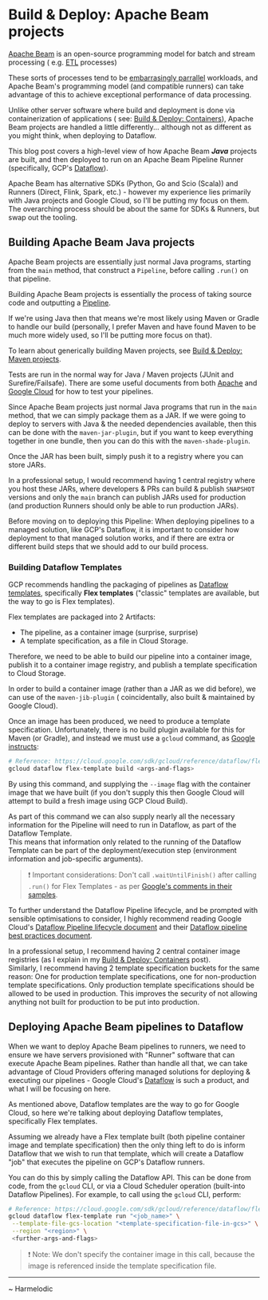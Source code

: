 # Build & Deploy: Apache Beam projects

[Apache Beam](https://beam.apache.org) is an open-source programming model for batch and stream processing (
e.g. [ETL](https://en.wikipedia.org/wiki/Extract%2C_transform%2C_load) processes)

These sorts of processes tend to be [embarrasingly parrallel](https://en.wikipedia.org/wiki/Embarrassingly_parallel)
workloads, and Apache Beam's programming model (and compatible runners) can take advantage of this to achieve
exceptional performance of data processing.

Unlike other server software where build and deployment is done via containerization of applications (
see: [Build & Deploy: Containers](https://harmelodic.com/blog/build-deploy-containers)), Apache Beam projects are
handled a little differently... although not as different as you might think, when deploying to Dataflow.

This blog post covers a high-level view of how Apache Beam *__Java__* projects are built, and then deployed to run on an
Apache Beam Pipeline Runner (specifically, GCP's [Dataflow](https://cloud.google.com/dataflow/docs/overview)).

Apache Beam has alternative SDKs (Python, Go and Scio (Scala)) and Runners (Direct, Flink, Spark, etc.) - however my
experience lies primarily with Java projects and Google Cloud, so I'll be putting my focus on them. The overarching
process should be about the same for SDKs & Runners, but swap out the tooling.

## Building Apache Beam Java projects

Apache Beam projects are essentially just normal Java programs, starting from the `main` method, that construct a
`Pipeline`, before calling `.run()` on that pipeline.

Building Apache Beam projects is essentially the process of taking source code and outputting
a [Pipeline](https://beam.apache.org/documentation/basics/#pipeline).

If we're using Java then that means we're most likely using Maven or Gradle to handle our build (personally, I prefer
Maven and have found Maven to be much more widely used, so I'll be putting more focus on that).

To learn about generically building Maven projects,
see [Build & Deploy: Maven projects](https://harmelodic.com/blog/build-deploy-maven-projects).

Tests are run in the normal way for Java / Maven projects (JUnit and Surefire/Failsafe). There are some useful documents
from both [Apache](https://beam.apache.org/documentation/pipelines/test-your-pipeline/)
and [Google Cloud](https://cloud.google.com/dataflow/docs/guides/develop-and-test-pipelines#test-your-pipeline) for how
to test your pipelines.

Since Apache Beam projects just normal Java programs that run in the `main` method, that we can simply package them as a
JAR. If we were going to deploy to servers with Java & the needed dependencies available, then this can be done with the
`maven-jar-plugin`, but if you want to keep everything together in one bundle, then you can do this with the
`maven-shade-plugin`.

Once the JAR has been built, simply push it to a registry where you can store JARs.

In a professional setup, I would recommend having 1 central registry where you host these JARs, where developers & PRs
can build & publish `SNAPSHOT` versions and only the `main` branch can publish JARs used for production (and production
Runners should only be able to run production JARs).

Before moving on to deploying this Pipeline: When deploying pipelines to a managed solution, like GCP's Dataflow, it is
important to consider how deployment to that managed solution works, and if there are extra or different build steps
that we should add to our build process.

### Building Dataflow Templates

GCP recommends handling the packaging of pipelines
as [Dataflow templates](https://cloud.google.com/dataflow/docs/concepts/dataflow-templates), specifically __Flex
templates__ ("classic" templates are available, but the way to go is Flex templates).

Flex templates are packaged into 2 Artifacts:

- The pipeline, as a container image (surprise, surprise)
- A template specification, as a file in Cloud Storage.

Therefore, we need to be able to build our pipeline into a container image, publish it to a container image registry,
and publish a template specification to Cloud Storage.

In order to build a container image (rather than a JAR as we did before), we can use of the `maven-jib-plugin` (
coincidentally, also built & maintained by Google Cloud).

Once an image has been produced, we need to produce a template specification. Unfortunately, there is no build plugin
available for this for Maven (or Gradle), and instead we must use a `gcloud` command,
as [Google instructs](https://cloud.google.com/dataflow/docs/guides/templates/using-flex-templates#build-template):

```bash
# Reference: https://cloud.google.com/sdk/gcloud/reference/dataflow/flex-template/build
gcloud dataflow flex-template build <args-and-flags>
```

By using this command, and supplying the `--image` flag with the container image that we have built (if you don't supply
this then Google Cloud will attempt to build a fresh image using GCP Cloud Build).

As part of this command we can also supply nearly all the necessary information for the Pipeline will need to run in
Dataflow, as part of the Dataflow Template.  
This means that information only related to the running of the Dataflow Template can be part of the deployment/execution
step (environment information and job-specific arguments).

> ❗️ Important considerations: Don't call `.waitUntilFinish()` after calling `.run()` for Flex Templates - as
> per [Google's comments in their samples](https://github.com/GoogleCloudPlatform/java-docs-samples/blob/main/dataflow/flex-templates/getting_started/src/main/java/com/example/dataflow/FlexTemplateGettingStarted.java#L54).

To further understand the Dataflow Pipeline lifecycle, and be prompted with sensible optimisations to consider, I highly
recommend reading Google
Cloud's [Dataflow Pipeline lifecycle document](https://cloud.google.com/dataflow/docs/pipeline-lifecycle) and
their [Dataflow pipeline best practices document](https://cloud.google.com/dataflow/docs/guides/pipeline-best-practices).

In a professional setup, I recommend having 2 central container image registries (as I explain in
my [Build & Deploy: Containers](https://harmelodic.com/blog/build-deploy-containers) post).  
Similarly, I recommend having 2 template specification buckets for the same reason: One for production template
specifications, one for non-production template specifications. Only production template specifications should be
allowed to be used in production. This improves the security of not allowing anything not built for production to be put
into production.

## Deploying Apache Beam pipelines to Dataflow

When we want to deploy Apache Beam pipelines to runners, we need to ensure we have servers provisioned with "Runner"
software that can execute Apache Beam pipelines. Rather than handle all that, we can take advantage of Cloud Providers
offering managed solutions for deploying & executing our pipelines - Google
Cloud's [Dataflow](https://cloud.google.com/dataflow/docs/overview) is such a product, and what I will be focusing on
here.

As mentioned above, Dataflow templates are the way to go for Google Cloud, so here we're talking about deploying
Dataflow templates, specifically Flex templates.

Assuming we already have a Flex template built (both pipeline container image and template specification) then the only
thing left to do is inform Dataflow that we wish to run that template, which will create a Dataflow "job" that executes
the pipeline on GCP's Dataflow runners.

You can do this by simply calling the Dataflow API. This can be done from code, from the `gcloud` CLI, or via a Cloud
Scheduler operation (built-into Dataflow Pipelines). For example, to call using the `gcloud` CLI, perform:

```bash
# Reference: https://cloud.google.com/sdk/gcloud/reference/dataflow/flex-template/run
gcloud dataflow flex-template run "<job_name>" \
 --template-file-gcs-location "<template-specification-file-in-gcs>" \
 --region "<region>" \
 <further-args-and-flags>
```

> ❗️ Note: We don't specify the container image in this call, because the image is referenced inside the template
> specification file.

---

~ Harmelodic
